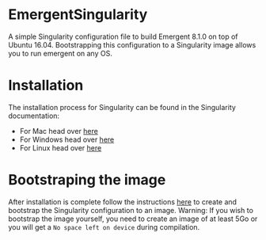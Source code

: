 # EmergentSingularity
A simple Singularity configuration file to build Emergent 8.1.0 on top of Ubuntu 16.04. 
Bootstrapping this configuration to a Singularity image allows you to run emergent on any OS.

# Installation
The installation process for Singularity can be found in the Singularity documentation:
- For Mac head over [here](http://singularity.lbl.gov/install-mac)
- For Windows head over [here](http://singularity.lbl.gov/install-windows)
- For Linux head over [here](http://singularity.lbl.gov/install-linux)

# Bootstraping the image
After installation is complete follow the instructions [here](http://singularity.lbl.gov/bootstrap-image) to create and bootstrap the Singularity configuration to an image.
Warning: If you wish to bootstrap the image yourself, you need to create an image of at least 5Go or you will get a `No space left on device` during compilation.
